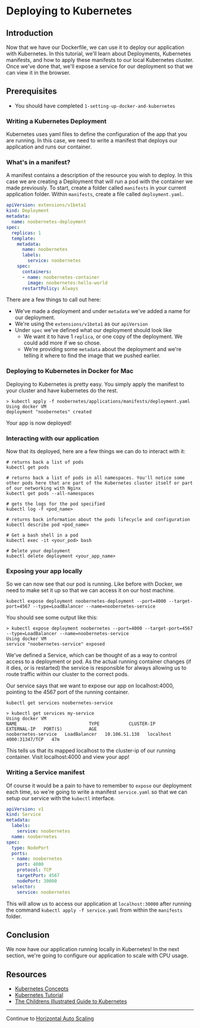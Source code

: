 # Deploying to Kubernetes

## Introduction
Now that we have our Dockerfile, we can use it to deploy our application with Kubernetes. In this tutorial, we'll learn about Deployments, Kubernetes manifests, and how to apply these manifests to our local Kubernetes cluster. Once we've done that, we'll expose a service for our deployment so that we can view it in the browser.

## Prerequisites
- You should have completed `1-setting-up-docker-and-kubernetes`

### Writing a Kubernetes Deployment
Kubernetes uses yaml files to define the configuration of the app that you are running. In this case, we need to write a manifest that deploys our application and runs our container.

### What's in a manifest?
A manifest contains a description of the resource you wish to deploy. In this case we are creating a Deployment that will run a pod with the container we made previously. To start, create a folder called `manifests` in your current application folder. Within `manifests`, create a file called `deployment.yaml`.

```yaml
apiVersion: extensions/v1beta1
kind: Deployment
metadata:
  name: noobernetes-deployment
spec:
  replicas: 1
  template:
    metadata:
      name: noobernetes
      labels:
        service: noobernetes
    spec:
      containers:
      - name: noobernetes-container
        image: noobernetes:hello-world
      restartPolicy: Always

```

There are a few things to call out here:
- We've made a deployment and under `metadata` we've added a name for our deployment.
- We're using the `extensions/v1beta1` as our `apiVersion`
- Under `spec` we've defined what our deployment should look like
  - We want it to have 1 `replica`, or one copy of the deployment. We could add more if we so chose.
  - We're providing some `metadata` about the deployment and we're telling it where to find the image that we pushed earlier.

### Deploying to Kubernetes in Docker for Mac
Deploying to Kubernetes is pretty easy. You simply apply the manifest to your cluster and have kubernetes do the rest.

```shell
> kubectl apply -f noobernetes/applications/manifests/deployment.yaml
Using docker VM
deployment "noobernetes" created
```

Your app is now deployed!

### Interacting with our application
Now that its deployed, here are a few things we can do to interact with it: 

```
# returns back a list of pods
kubectl get pods

# returns back a list of pods in all namespaces. You'll notice some other pods here that are part of the Kubernetes cluster itself or part of our networking with Nginx
kubectl get pods --all-namespaces

# gets the logs for the pod specified
kubectl log -f <pod_name>

# returns back information about the pods lifecycle and configuration
kubectl describe pod <pod_name> 

# Get a bash shell in a pod
kubectl exec -it <your_pod> bash

# Delete your deployment
kubectl delete deployment <your_app_name>
```
### Exposing your app locally
So we can now see that our pod is running. Like before with Docker, we need to make set it up so that we can access it on our host machine.

`kubectl expose deployment noobernetes-deployment --port=4000 --target-port=4567 --type=LoadBalancer --name=noobernetes-service`

You should see some output like this:

```shell
> kubectl expose deployment noobernetes --port=4000 --target-port=4567 --type=LoadBalancer --name=noobernetes-service
Using docker VM
service "noobernetes-service" exposed
```

We've defined a Service, which can be thought of as a way to control access to a deployment or pod. As the actual running container changes (if it dies, or is restarted) the service is responsible for always allowing us to route traffic within our cluster to the correct pods.

Our service says that we want to expose our app on localhost:4000, pointing to the 4567 port of the running container.

`kubectl get services noobernetes-service`

```shell
> kubectl get services my-service
Using docker VM
NAME                           TYPE           CLUSTER-IP      EXTERNAL-IP   PORT(S)          AGE
noobernetes-service   LoadBalancer   10.106.51.138   localhost     4000:31347/TCP   47m
```

This tells us that its mapped localhost to the cluster-ip of our running container. Visit localhost:4000 and view your app!

### Writing a Service manifest
Of course it would be a pain to have to remember to `expose` our deployment each time, so we're going to write a manifest `service.yaml` so that we can setup our service with the `kubectl` interface.

```yaml
apiVersion: v1
kind: Service
metadata:
  labels:
    service: noobernetes
  name: noobernetes
spec:
  type: NodePort
  ports:
  - name: noobernetes
    port: 4000
    protocol: TCP
    targetPort: 4567
    nodePort: 30000
  selector:
    service: noobernetes
```

This will allow us to access our application at `localhost:30000` after running the command `kubectl apply -f service.yaml` from within the `manifests` folder.

## Conclusion
We now have our application running locally in Kubernetes! In the next section, we're going to configure our application to scale with CPU usage.

## Resources
- [Kubernetes Concepts](https://kubernetes.io/docs/concepts/)
- [Kubernetes Tutorial](https://kubernetes.io/docs/tutorials/kubernetes-basics/)
- [The Childrens Illustrated Guide to Kubernetes](https://deis.com/blog/2016/kubernetes-illustrated-guide/)

---

Continue to [Horizontal Auto Scaling](./5-horizontal-auto-scaling.md)

